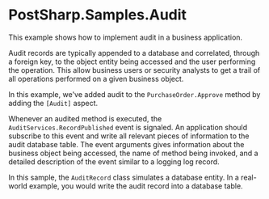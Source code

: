# PostSharp.Samples.Audit

This example shows how to implement audit in a business application.

Audit records are typically appended to a database and correlated, through a foreign key, to the object entity being accessed and the user performing the operation.
This allow business users or security analysts to get a trail of all operations performed on a given business object.

In this example, we've added audit to the `PurchaseOrder.Approve` method by adding the `[Audit]` aspect. 

Whenever an audited method is executed, the `AuditServices.RecordPublished` event is signaled. An application should subscribe
to this event and write all relevant pieces of information to the audit database table. The event arguments gives information about
the business object being accessed, the name of method being invoked, and a detailed description of the event similar to a logging log record.

In this sample, the `AuditRecord` class simulates a database entity. In a real-world example, you would write the audit record into a database table.



